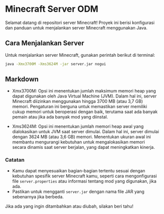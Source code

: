 # Minecraft Server ODM

Selamat datang di repositori server Minecraft! Proyek ini berisi konfigurasi dan panduan untuk menjalankan server Minecraft menggunakan Java.

## Cara Menjalankan Server

Untuk menjalankan server Minecraft, gunakan perintah berikut di terminal:

```bash
java -Xmx3700M -Xms3624M -jar server.jar nogui
```
## Markdown

- Xmx3700M: Opsi ini menentukan jumlah maksimum memori heap yang dapat digunakan oleh Java Virtual Machine (JVM). Dalam hal ini, server Minecraft diizinkan menggunakan hingga 3700 MB (atau 3,7 GB) memori. Pengaturan ini berguna untuk memastikan server memiliki cukup memori untuk beroperasi dengan baik, terutama saat ada banyak pemain atau jika ada banyak mod yang diinstal.

- Xms3624M: Opsi ini menentukan jumlah memori heap awal yang dialokasikan untuk JVM saat server dimulai. Dalam hal ini, server dimulai dengan 3624 MB (atau 3,6 GB) memori. Menentukan ukuran awal ini membantu mengurangi kebutuhan untuk mengalokasikan memori secara dinamis saat server berjalan, yang dapat meningkatkan kinerja.


### Catatan

- Kamu dapat menyesuaikan bagian-bagian tertentu sesuai dengan kebutuhan spesifik server Minecraft kamu, seperti cara mengonfigurasi file `server.properties` atau informasi tentang mod yang digunakan, jika ada.
- Pastikan untuk mengganti `server.jar` dengan nama file JAR yang sebenarnya jika berbeda.

Jika ada yang ingin ditambahkan atau diubah, silakan beri tahu!
